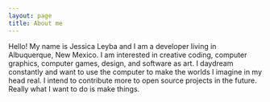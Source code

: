 ```yaml
---
layout: page
title: About me
---
```


Hello! My name is Jessica Leyba and I am a developer living in Albuquerque, New Mexico. I am interested in creative coding, computer graphics, computer games, design, and software as art. I daydream constantly and want to use the computer to make the worlds I imagine in my head real. I intend to contribute more to open source projects in the future. Really what I want to do is make things. 

